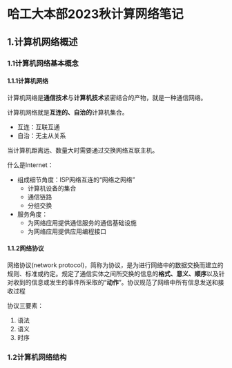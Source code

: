 # 哈工大本部2023秋计算网络笔记

## 1.计算机网络概述

### 1.1计算机网络基本概念

#### 1.1.1计算机网络

计算机网络是**通信技术**与**计算机技术**紧密结合的产物，就是一种通信网络。

计算机网络就是**互连的、自治的**计算机集合。

* 互连：互联互通
* 自治：无主从关系

当计算机距离远、数量大时需要通过交换网络互联主机。

什么是Internet：

* 组成细节角度：ISP网络互连的“网络之网络”
  * 计算机设备的集合
  * 通信链路
  * 分组交换
* 服务角度：
  * 为网络应用提供通信服务的通信基础设施
  * 为网络应用提供应用编程接口

#### 1.1.2网络协议

网络协议(network protocol)，简称为协议，是为进行网络中的数据交换而建立的规则、标准或约定。规定了通信实体之间所交换的信息的**格式、意义、顺序**以及针对收到的信息或发生的事件所采取的“**动作**”。协议规范了网络中所有信息发送和接收过程

协议三要素：

1. 语法
2. 语义
3. 时序

### 1.2计算机网络结构
